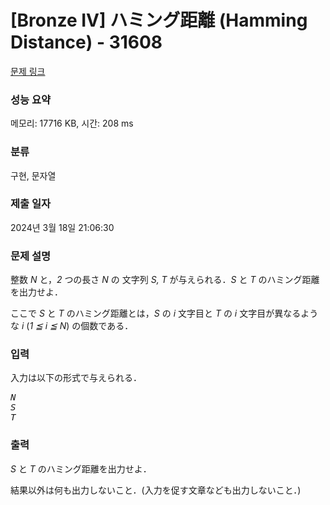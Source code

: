 # [Bronze IV] ハミング距離 (Hamming Distance) - 31608 

[문제 링크](https://www.acmicpc.net/problem/31608) 

### 성능 요약

메모리: 17716 KB, 시간: 208 ms

### 분류

구현, 문자열

### 제출 일자

2024년 3월 18일 21:06:30

### 문제 설명

<p>整数 <var>N</var> と，<var>2</var> つの長さ <var>N</var> の 文字列 <var>S, T</var> が与えられる．<var>S</var> と <var>T</var> のハミング距離を出力せよ．</p>

<p>ここで <var>S</var> と <var>T</var> のハミング距離とは，<var>S</var> の <var>i</var> 文字目と <var>T</var> の <var>i</var> 文字目が異なるような <var>i</var> (<var>1 ≦ i ≦ N</var>) の個数である．</p>

### 입력 

 <p>入力は以下の形式で与えられる．</p>

<pre><var>N</var>
<var>S</var>
<var>T</var></pre>

### 출력 

 <p><var>S</var> と <var>T</var> のハミング距離を出力せよ．</p>

<p>結果以外は何も出力しないこと．(入力を促す文章なども出力しないこと．)</p>

